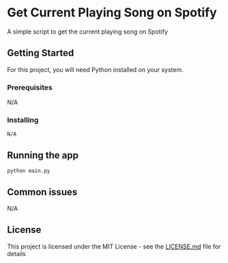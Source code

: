 # Get Current Playing Song on Spotify 

A simple script to get the current playing song on Spotify

## Getting Started

For this project, you will need Python installed on your system.

### Prerequisites

N/A

### Installing

```
N/A
```

## Running the app

```
python main.py
```

## Common issues

N/A

## License

This project is licensed under the MIT License - see the [LICENSE.md](LICENSE.md) file for details

